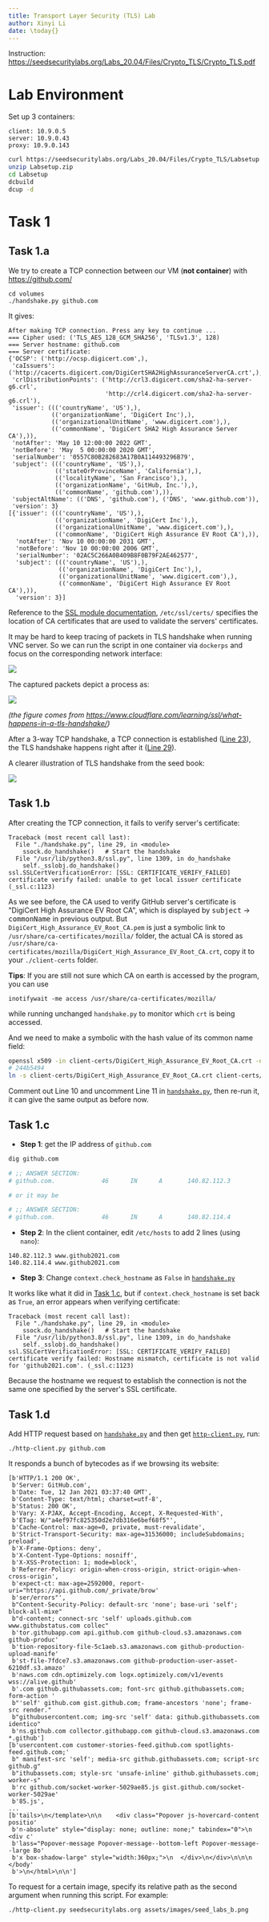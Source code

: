 ```yaml
---
title: Transport Layer Security (TLS) Lab
author: Xinyi Li
date: \today{}
---
```


Instruction: https://seedsecuritylabs.org/Labs_20.04/Files/Crypto_TLS/Crypto_TLS.pdf

# Lab Environment

Set up 3 containers:

```
client: 10.9.0.5
server: 10.9.0.43
proxy: 10.9.0.143
```

```sh
curl https://seedsecuritylabs.org/Labs_20.04/Files/Crypto_TLS/Labsetup.zip -o Labsetup.zip
unzip Labsetup.zip
cd Labsetup
dcbuild
dcup -d
```

# Task 1

## Task 1.a

We try to create a TCP connection between our VM (**not container**) with https://github.com/

```
cd volumes
./handshake.py github.com
```

It gives:

```
After making TCP connection. Press any key to continue ...
=== Cipher used: ('TLS_AES_128_GCM_SHA256', 'TLSv1.3', 128)
=== Server hostname: github.com
=== Server certificate:
{'OCSP': ('http://ocsp.digicert.com',),
 'caIssuers': ('http://cacerts.digicert.com/DigiCertSHA2HighAssuranceServerCA.crt',),
 'crlDistributionPoints': ('http://crl3.digicert.com/sha2-ha-server-g6.crl',
                           'http://crl4.digicert.com/sha2-ha-server-g6.crl'),
 'issuer': ((('countryName', 'US'),),
            (('organizationName', 'DigiCert Inc'),),
            (('organizationalUnitName', 'www.digicert.com'),),
            (('commonName', 'DigiCert SHA2 High Assurance Server CA'),)),
 'notAfter': 'May 10 12:00:00 2022 GMT',
 'notBefore': 'May  5 00:00:00 2020 GMT',
 'serialNumber': '0557C80B282683A17B0A114493296B79',
 'subject': ((('countryName', 'US'),),
             (('stateOrProvinceName', 'California'),),
             (('localityName', 'San Francisco'),),
             (('organizationName', 'GitHub, Inc.'),),
             (('commonName', 'github.com'),)),
 'subjectAltName': (('DNS', 'github.com'), ('DNS', 'www.github.com')),
 'version': 3}
[{'issuer': ((('countryName', 'US'),),
             (('organizationName', 'DigiCert Inc'),),
             (('organizationalUnitName', 'www.digicert.com'),),
             (('commonName', 'DigiCert High Assurance EV Root CA'),)),
  'notAfter': 'Nov 10 00:00:00 2031 GMT',
  'notBefore': 'Nov 10 00:00:00 2006 GMT',
  'serialNumber': '02AC5C266A0B409B8F0B79F2AE462577',
  'subject': ((('countryName', 'US'),),
              (('organizationName', 'DigiCert Inc'),),
              (('organizationalUnitName', 'www.digicert.com'),),
              (('commonName', 'DigiCert High Assurance EV Root CA'),)),
  'version': 3}]
```

Reference to the [SSL module documentation](https://docs.python.org/3/library/ssl.html#ssl.SSLContext.load_verify_locations), `/etc/ssl/certs/` specifies the location of CA certificates that are used to validate the servers' certificates.

It may be hard to keep tracing of packets in TLS handshake when running VNC server. So we can run the script in one container via `dockerps` and focus on the corresponding network interface:

![](./packets.png)

The captured packets depict a process as:

![](./tls-ssl-handshake.png)

*(the figure comes from https://www.cloudflare.com/learning/ssl/what-happens-in-a-tls-handshake/)*

After a 3-way TCP handshake, a TCP connection is established ([Line 23](./handshake.py#L23)), the TLS handshake happens right after it ([Line 29](./handshake.py#L29)).

A clearer illustration of TLS handshake from the seed book:

![](./tls-handshake.png)

## Task 1.b

After creating the TCP connection, it fails to verify server's certificate:

```
Traceback (most recent call last):
  File "./handshake.py", line 29, in <module>
    ssock.do_handshake()   # Start the handshake
  File "/usr/lib/python3.8/ssl.py", line 1309, in do_handshake
    self._sslobj.do_handshake()
ssl.SSLCertVerificationError: [SSL: CERTIFICATE_VERIFY_FAILED] certificate verify failed: unable to get local issuer certificate (_ssl.c:1123)
```

As we see before, the CA used to verify GitHub server's certificate is "DigiCert High Assurance EV Root CA", which is displayed by <kbd>subject</kbd> -> <kbd>commonName</kbd> in previous output. But `DigiCert_High_Assurance_EV_Root_CA.pem` is just a symbolic link to `/usr/share/ca-certificates/mozilla/` folder, the actual CA is stored as `/usr/share/ca-certificates/mozilla/DigiCert_High_Assurance_EV_Root_CA.crt`, copy it to your `./client-certs` folder.

**Tips**: If you are still not sure which CA on earth is accessed by the program, you can use 

```
inotifywait -me access /usr/share/ca-certificates/mozilla/
```

while running unchanged `handshake.py` to monitor which `crt` is being accessed.

And we need to make a symbolic with the hash value of its common name field:

```sh
openssl x509 -in client-certs/DigiCert_High_Assurance_EV_Root_CA.crt -noout -subject_hash
# 244b5494
ln -s client-certs/DigiCert_High_Assurance_EV_Root_CA.crt client-certs/244b5494.0
```

Comment out Line 10 and uncomment Line 11 in [`handshake.py`](./handshake.py#L10), then re-run it, it can give the same output as before now.

## Task 1.c

- **Step 1**: get the IP address of `github.com`

```sh
dig github.com

# ;; ANSWER SECTION:
# github.com.             46      IN      A       140.82.112.3

# or it may be

# ;; ANSWER SECTION:
# github.com.             46      IN      A       140.82.114.4
```

- **Step 2**: In the client container, edit `/etc/hosts` to add 2 lines (using `nano`):

```
140.82.112.3 www.github2021.com
140.82.114.4 www.github2021.com
```

- **Step 3**: Change `context.check_hostname` as `False` in [`handshake.py`](./handshake.py#L19)

It works like what it did in [Task 1.c](./#task-1.c), but if `context.check_hostname` is set back as `True`, an error appears when verifying certificate:

```
Traceback (most recent call last):
  File "./handshake.py", line 29, in <module>
    ssock.do_handshake()   # Start the handshake
  File "/usr/lib/python3.8/ssl.py", line 1309, in do_handshake
    self._sslobj.do_handshake()
ssl.SSLCertVerificationError: [SSL: CERTIFICATE_VERIFY_FAILED] certificate verify failed: Hostname mismatch, certificate is not valid for 'github2021.com'. (_ssl.c:1123)
```

Because the hostname we request to establish the connection is not the same one specified by the server's SSL certificate.

## Task 1.d

Add HTTP request based on [`handshake.py`](./handshake.py) and then get [`http-client.py`](./http-client.py), run:

```
./http-client.py github.com
```

It responds a bunch of bytecodes as if we browsing its website:

```
[b'HTTP/1.1 200 OK',
 b'Server: GitHub.com',
 b'Date: Tue, 12 Jan 2021 03:37:40 GMT',
 b'Content-Type: text/html; charset=utf-8',
 b'Status: 200 OK',
 b'Vary: X-PJAX, Accept-Encoding, Accept, X-Requested-With',
 b'ETag: W/"a4ef97fc825350d2e7db316e6bef68f5"',
 b'Cache-Control: max-age=0, private, must-revalidate',
 b'Strict-Transport-Security: max-age=31536000; includeSubdomains; preload',
 b'X-Frame-Options: deny',
 b'X-Content-Type-Options: nosniff',
 b'X-XSS-Protection: 1; mode=block',
 b'Referrer-Policy: origin-when-cross-origin, strict-origin-when-cross-origin',
 b'expect-ct: max-age=2592000, report-uri="https://api.github.com/_private/brow'
 b'ser/errors"',
 b"Content-Security-Policy: default-src 'none'; base-uri 'self'; block-all-mixe"
 b"d-content; connect-src 'self' uploads.github.com www.githubstatus.com collec"
 b'tor.githubapp.com api.github.com github-cloud.s3.amazonaws.com github-produc'
 b'tion-repository-file-5c1aeb.s3.amazonaws.com github-production-upload-manife'
 b'st-file-7fdce7.s3.amazonaws.com github-production-user-asset-6210df.s3.amazo'
 b'naws.com cdn.optimizely.com logx.optimizely.com/v1/events wss://alive.github'
 b'.com github.githubassets.com; font-src github.githubassets.com; form-action '
 b"'self' github.com gist.github.com; frame-ancestors 'none'; frame-src render."
 b"githubusercontent.com; img-src 'self' data: github.githubassets.com identico"
 b'ns.github.com collector.githubapp.com github-cloud.s3.amazonaws.com *.github']
[b'usercontent.com customer-stories-feed.github.com spotlights-feed.github.com;'
 b" manifest-src 'self'; media-src github.githubassets.com; script-src github.g"
 b"ithubassets.com; style-src 'unsafe-inline' github.githubassets.com; worker-s"
 b'rc github.com/socket-worker-5029ae85.js gist.github.com/socket-worker-5029ae'
 b'85.js',
...
[b'tails>\n</template>\n\n    <div class="Popover js-hovercard-content positio'
 b'n-absolute" style="display: none; outline: none;" tabindex="0">\n  <div c'
 b'lass="Popover-message Popover-message--bottom-left Popover-message--large Bo'
 b'x box-shadow-large" style="width:360px;">\n  </div>\n</div>\n\n\n  </body'
 b'>\n</html>\n\n']
```

To request for a certain image, specify its relative path as the second argument when running this script. For example:

```
./http-client.py seedsecuritylabs.org assets/images/seed_labs_b.png
```